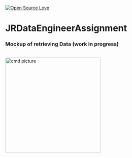 [![Open Source Love](https://badges.frapsoft.com/os/v1/open-source.svg?v=103)](https://github.com/ellerbrock/open-source-badges/)
# JRDataEngineerAssignment


### Mockup of retrieving Data (work in progress)
<br><img align="left" width="300" src="resources/test.PNG" alt="cmd picture" />
